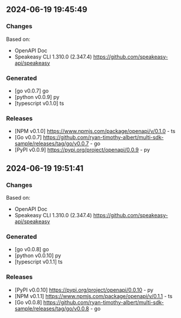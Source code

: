 

## 2024-06-19 19:45:49
### Changes
Based on:
- OpenAPI Doc  
- Speakeasy CLI 1.310.0 (2.347.4) https://github.com/speakeasy-api/speakeasy
### Generated
- [go v0.0.7] go
- [python v0.0.9] py
- [typescript v0.1.0] ts
### Releases
- [NPM v0.1.0] https://www.npmjs.com/package/openapi/v/0.1.0 - ts
- [Go v0.0.7] https://github.com/ryan-timothy-albert/multi-sdk-sample/releases/tag/go/v0.0.7 - go
- [PyPI v0.0.9] https://pypi.org/project/openapi/0.0.9 - py

## 2024-06-19 19:51:41
### Changes
Based on:
- OpenAPI Doc  
- Speakeasy CLI 1.310.0 (2.347.4) https://github.com/speakeasy-api/speakeasy
### Generated
- [go v0.0.8] go
- [python v0.0.10] py
- [typescript v0.1.1] ts
### Releases
- [PyPI v0.0.10] https://pypi.org/project/openapi/0.0.10 - py
- [NPM v0.1.1] https://www.npmjs.com/package/openapi/v/0.1.1 - ts
- [Go v0.0.8] https://github.com/ryan-timothy-albert/multi-sdk-sample/releases/tag/go/v0.0.8 - go
